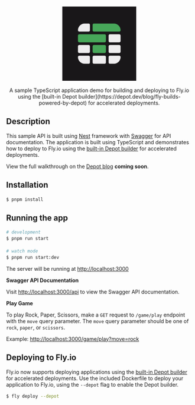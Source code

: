<p align="center">
  <a href="http://nestjs.com/" target="blank"><img src="./.github/img/logo-mark-on-dark.svg" width="200" alt="Nest Logo" /></a>
</p>

<p align="center">A sample TypeScript application demo for building and deploying to Fly.io using the [built-in Depot builder](https://depot.dev/blog/fly-builds-powered-by-depot) for accelerated deployments.</p>


## Description

This sample API is built using [Nest](https://docs.nestjs.com/) framework with [Swagger](https://swagger.io/) for API documentation. The application is built using TypeScript and demonstrates how to deploy to Fly.io using the [built-in Depot builder](https://depot.dev/blog/fly-builds-powered-by-depot) for accelerated deployments.

View the full walkthrough on the [Depot blog]() **coming soon**.

## Installation

```bash
$ pnpm install
```

## Running the app

```bash
# development
$ pnpm run start

# watch mode
$ pnpm run start:dev
```

The server will be running at [http://localhost:3000](http://localhost:3000)

**Swagger API Documentation**

Visit [http://localhost:3000/api](http://localhost:3000/api) to view the Swagger API documentation.

**Play Game**

To play Rock, Paper, Scissors, make a `GET` request to `/game/play` endpoint with the `move` query parameter. The `move` query parameter should be one of `rock`, `paper`, or `scissors`.

Example: [http://localhost:3000/game/play?move=rock](http://localhost:3000/game/play?move=rock)

## Deploying to Fly.io

Fly.io now supports deploying applications using the [built-in Depot builder](https://depot.dev/blog/fly-builds-powered-by-depot) for accelerated deployments. Use the included Dockerfile to deploy your application to Fly.io, using the `--depot` flag to enable the Depot builder.

```bash
$ fly deploy --depot
```

